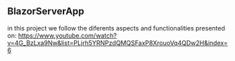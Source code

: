 ## BlazorServerApp
in this project we follow the diferents aspects and functionalities presented on:
https://www.youtube.com/watch?v=4G_BzLxa9Nw&list=PLjrh5YRNPzdQMQSFaxP8XrouoVq4QDw2H&index=6

